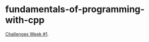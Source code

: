 # fundamentals-of-programming-with-cpp

[Challenges Week #1](https://elzero.org/cpp-assignments-lesson-9-to-15/).